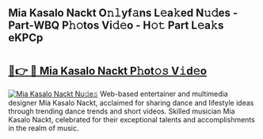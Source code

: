 ## Mia Kasalo Nackt O𝚗𝚕yf𝚊ns L𝚎a𝚔ed N𝚞𝚍es - Part-WBQ P𝚑𝚘tos Vi𝚍𝚎o - H𝚘𝚝 Part L𝚎a𝚔s eKPCp

# <h2><a href="http://kf351a.oniu.top/?m=Mia+Kasalo+Nackt">🔗👉 🔴 Mia Kasalo Nackt P𝚑ot𝚘𝚜 V𝚒d𝚎o</a></h2>

[![Mia Kasalo Nackt Nu𝚍e𝚜](https://i.imgur.com/0qMVB7G.gif)](http://kf351a.oniu.top/?m=Mia+Kasalo+Nackt)
Web-based entertainer and multimedia designer Mia Kasalo Nackt, acclaimed for sharing dance and lifestyle ideas through trending dance trends and short videos. Skilled musician Mia Kasalo Nackt, celebrated for their exceptional talents and accomplishments in the realm of music.  
